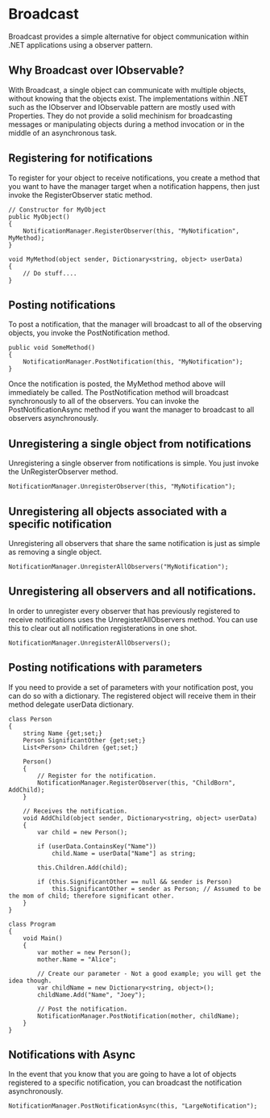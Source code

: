 Broadcast
=========

Broadcast provides a simple alternative for object communication within .NET applications using a observer pattern.

Why Broadcast over IObservable?
------------------------------

With Broadcast, a single object can communicate with multiple objects, without knowing that the objects exist. The  implementations within .NET such as the IObserver and IObservable pattern are mostly used with Properties. They do not provide a solid mechinism for broadcasting messages or manipulating objects during a method invocation or in the middle of an asynchronous task.

Registering for notifications
-----------------------------

To register for your object to receive notifications, you create a method that you want to have the manager target when a notification happens, then just invoke the RegisterObserver static method.

```
// Constructor for MyObject
public MyObject()
{
    NotificationManager.RegisterObserver(this, "MyNotification", MyMethod);
}

void MyMethod(object sender, Dictionary<string, object> userData)
{
    // Do stuff....
}
```

Posting notifications
---------------------

To post a notification, that the manager will broadcast to all of the observing objects, you invoke the PostNotification method.

```
public void SomeMethod()
{
    NotificationManager.PostNotification(this, "MyNotification");
}
```

Once the notification is posted, the MyMethod method above will immediately be called. The PostNotification method will broadcast synchronously to all of the observers. You can invoke the PostNotificationAsync method if you want the manager to broadcast to all observers asynchronously.

Unregistering a single object from notifications
------------------------------------------------

Unregistering a single observer from notifications is simple. You just invoke the UnRegisterObserver method.

```
NotificationManager.UnregisterObserver(this, "MyNotification");
```

Unregistering all objects associated with a specific notification
-----------------------------------------------------------------

Unregistering all observers that share the same notification is just as simple as removing a single object.

```
NotificationManager.UnregisterAllObservers("MyNotification");
```

Unregistering all observers and all notifications.
--------------------------------------------------

In order to unregister every observer that has previously registered to receive notifications uses the UnregisterAllObservers method. You can use this to clear out all notification registerations in one shot.

```
NotificationManager.UnregisterAllObservers();
```

Posting notifications with parameters
-------------------------------------

If you need to provide a set of parameters with your notification post, you can do so with a dictionary. The registered object will receive them in their method delegate userData dictionary.

```
class Person
{
    string Name {get;set;}
    Person SignificantOther {get;set;}
    List<Person> Children {get;set;}
    
    Person()
    {
        // Register for the notification.
        NotificationManager.RegisterObserver(this, "ChildBorn", AddChild);
    }
    
    // Receives the notification.
    void AddChild(object sender, Dictionary<string, object> userData)
    {
        var child = new Person();
        
        if (userData.ContainsKey("Name"))
            child.Name = userData["Name"] as string;
            
        this.Children.Add(child);
        
        if (this.SignificantOther == null && sender is Person)
            this.SignificantOther = sender as Person; // Assumed to be the mom of child; therefore significant other.
    }
}

class Program
{
    void Main()
    {
        var mother = new Person();
        mother.Name = "Alice";
        
        // Create our parameter - Not a good example; you will get the idea though.
        var childName = new Dictionary<string, object>();
        childName.Add("Name", "Joey");
        
        // Post the notification.
        NotificationManager.PostNotification(mother, childName);
    }
}
```

Notifications with Async
------------------------

In the event that you know that you are going to have a lot of objects registered to a specific notification, you can broadcast the notification asynchronously.

```
NotificationManager.PostNotificationAsync(this, "LargeNotification");
```
